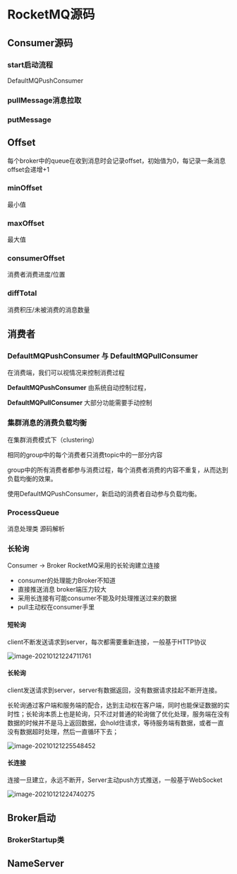 # RocketMQ源码

## Consumer源码

### start启动流程

DefaultMQPushConsumer

### pullMessage消息拉取

### putMessage



## Offset

每个broker中的queue在收到消息时会记录offset，初始值为0，每记录一条消息offset会递增+1

### **minOffset**

最小值

### maxOffset

最大值

### consumerOffset

消费者消费进度/位置

### diffTotal

消费积压/未被消费的消息数量

## 消费者

### DefaultMQPushConsumer 与 DefaultMQPullConsumer

在消费端，我们可以视情况来控制消费过程

**DefaultMQPushConsumer** 由系统自动控制过程，

**DefaultMQPullConsumer** 大部分功能需要手动控制

### 集群消息的消费负载均衡

在集群消费模式下（clustering）

相同的group中的每个消费者只消费topic中的一部分内容

group中的所有消费者都参与消费过程，每个消费者消费的内容不重复，从而达到负载均衡的效果。

使用DefaultMQPushConsumer，新启动的消费者自动参与负载均衡。

### ProcessQueue

消息处理类 源码解析

### 长轮询

Consumer -> Broker RocketMQ采用的长轮询建立连接

- consumer的处理能力Broker不知道
- 直接推送消息 broker端压力较大
- 采用长连接有可能consumer不能及时处理推送过来的数据
- pull主动权在consumer手里

#### 短轮询

client不断发送请求到server，每次都需要重新连接，一般基于HTTP协议

![image-20210121224711761](https://yeyangshu-picgo.oss-cn-shanghai.aliyuncs.com/img/image-20210121224711761.png)

#### 长轮询

client发送请求到server，server有数据返回，没有数据请求挂起不断开连接。

长轮询通过客户端和服务端的配合，达到主动权在客户端，同时也能保证数据的实时性；长轮询本质上也是轮询，只不过对普通的轮询做了优化处理，服务端在没有数据的时候并不是马上返回数据，会hold住请求，等待服务端有数据，或者一直没有数据超时处理，然后一直循环下去；

![image-20210121225548452](https://yeyangshu-picgo.oss-cn-shanghai.aliyuncs.com/img/image-20210121225548452.png)

#### 长连接

连接一旦建立，永远不断开，Server主动push方式推送，一般基于WebSocket

![image-20210121224740275](https://yeyangshu-picgo.oss-cn-shanghai.aliyuncs.com/img/image-20210121224740275.png)

## Broker启动

### BrokerStartup类

## NameServer